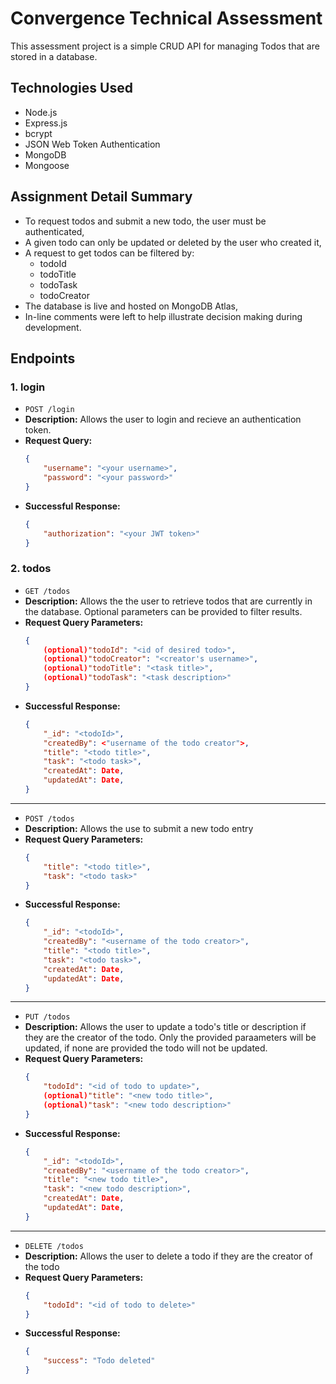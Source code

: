 # Convergence Technical Assessment

This assessment project is a simple CRUD API for managing Todos that are stored in a database. 

## Technologies Used
- Node.js
- Express.js
- bcrypt
- JSON Web Token Authentication
- MongoDB
- Mongoose

## Assignment Detail Summary
- To request todos and submit a new todo, the user must be authenticated,
- A given todo can only be updated or deleted by the user who created it,
- A request to get todos can be filtered by:
    - todoId
    - todoTitle
    - todoTask
    - todoCreator
- The database is live and hosted on MongoDB Atlas,
- In-line comments were left to help illustrate decision making during development.

## Endpoints
### 1. login
- `POST /login`
- **Description:** Allows the user to login and recieve an authentication token.
- **Request Query:**
    ```json
    {
        "username": "<your username>",
        "password": "<your password>"
    }
    ```
- **Successful Response:** 
    ```json
    {
        "authorization": "<your JWT token>"
    }
    ```
### 2. todos
- `GET /todos`
- **Description:** Allows the the user to retrieve todos that are currently in the database. Optional parameters can be provided to filter results.
- **Request Query Parameters:**
    ```json
    {
        (optional)"todoId": "<id of desired todo>",
        (optional)"todoCreator": "<creator's username>",
        (optional)"todoTitle": "<task title>",
        (optional)"todoTask": "<task description>"
    }
    ```
- **Successful Response:** 
    ```json
    {
        "_id": "<todoId>",
        "createdBy": <"username of the todo creator">,
        "title": "<todo title>",
        "task": "<todo task>",
        "createdAt": Date,
        "updatedAt": Date,
    }
    ```
---
- `POST /todos`
- **Description:** Allows the use to submit a new todo entry
- **Request Query Parameters:**
    ```json
    {
        "title": "<todo title>",
        "task": "<todo task>"
    }   
    ```
- **Successful Response:**
    ```json
    {
        "_id": "<todoId>",
        "createdBy": "<username of the todo creator>",
        "title": "<todo title>",
        "task": "<todo task>",
        "createdAt": Date,
        "updatedAt": Date,
    }
    ```
---
- `PUT /todos`
- **Description:** Allows the user to update a todo's title or description if they are the creator of the todo. Only the provided paraameters will be updated, if none are provided the todo will not be updated.
- **Request Query Parameters:**
    ```json
    {
        "todoId": "<id of todo to update>",
        (optional)"title": "<new todo title>",
        (optional)"task": "<new todo description>"
    }
    ```
- **Successful Response:**
    ```json
    {
        "_id": "<todoId>",
        "createdBy": "<username of the todo creator>",
        "title": "<new todo title>",
        "task": "<new todo description>",
        "createdAt": Date,
        "updatedAt": Date,
    }
    ```
---
- `DELETE /todos`
- **Description:** Allows the user to delete a todo if they are the creator of the todo
- **Request Query Parameters:**
    ```json
    {
        "todoId": "<id of todo to delete>"
    }
    ```
- **Successful Response:**
    ```json
    {
        "success": "Todo deleted"
    }
    ```

